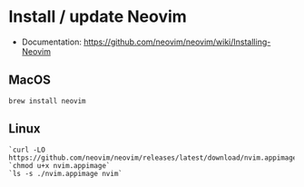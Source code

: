 # Install / update Neovim

- Documentation: https://github.com/neovim/neovim/wiki/Installing-Neovim

## MacOS

    brew install neovim

## Linux

    `curl -LO https://github.com/neovim/neovim/releases/latest/download/nvim.appimage`
    `chmod u+x nvim.appimage`
    `ls -s ./nvim.appimage nvim`
